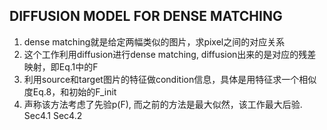 ## DIFFUSION MODEL FOR DENSE MATCHING
1. dense matching就是给定两幅类似的图片，求pixel之间的对应关系
2. 这个工作利用diffusion进行dense matching, diffusion出来的是对应的残差映射，即Eq.1中的F
3. 利用source和target图片的特征做condition信息，具体是用特征求一个相似度Eq.8，和初始的F_init
4. 声称该方法考虑了先验p(F), 而之前的方法是最大似然，该工作最大后验. Sec4.1 Sec4.2